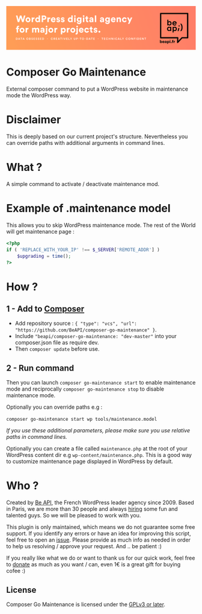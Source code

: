 <a href="https://beapi.fr">![Be API Github Banner](banner-github.png)</a>

# Composer Go Maintenance

External composer command to put a WordPress website in maintenance mode the WordPress way.

# Disclaimer

This is deeply based on our current project's structure.
Nevertheless you can override paths with additional arguments in command lines.

# What ?

A simple command to activate / deactivate maintenance mod.

# Example of .maintenance model

This allows you to skip WordPress maintenance mode. The rest of the World will get maintenance page :

```PHP
<?php
if ( 'REPLACE_WITH_YOUR_IP' !== $_SERVER['REMOTE_ADDR'] )
    $upgrading = time();
?>
```

# How ?

## 1 - Add to [Composer](http://composer.rarst.net/)

- Add repository source : `{ "type": "vcs", "url": "https://github.com/BeAPI/composer-go-maintenance" }`.
- Include `"beapi/composer-go-maintenance: "dev-master"` into your composer.json file as require dev.
- Then `composer update` before use.

## 2 - Run command 

Then you can launch `composer go-maintenance start` to enable maintenance mode and reciprocally `composer go-maintenance stop` to disable maintenance mode.

Optionally you can override paths e.g :

`composer go-maintenance start wp tools/maintenance.model`

*If you use these additional parameters, please make sure you use relative paths in command lines.*

Optionally you can create a file called `maintenance.php` at the root of your WordPress content dir e.g `wp-content/maintenance.php`.
This is a good way to customize maintenance page displayed in WordPress by default.

# Who ?

Created by [Be API](https://beapi.fr), the French WordPress leader agency since 2009. Based in Paris, we are more than 30 people and always [hiring](https://beapi.workable.com) some fun and talented guys. So we will be pleased to work with you.

This plugin is only maintained, which means we do not guarantee some free support. If you identify any errors or have an idea for improving this script, feel free to open an [issue](../../issues/new). Please provide as much info as needed in order to help us resolving / approve your request. And .. be patient :)

If you really like what we do or want to thank us for our quick work, feel free to [donate](https://www.paypal.me/BeAPI) as much as you want / can, even 1€ is a great gift for buying cofee :)

## License

Composer Go Maintenance is licensed under the [GPLv3 or later](LICENSE.md).
